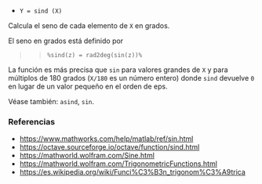 - `Y = sind (X)`

Calcula el seno de cada elemento de `X` en grados.

El seno en grados está definido por

> > `%sind(z) = rad2deg(sin(z))%`

La función es más precisa que `sin` para valores grandes de `X` y para
múltiplos de 180 grados (`X/180` es un número entero) donde `sind` devuelve `0`
en lugar de un valor pequeño en el orden de eps.

Véase también: `asind`, `sin`.

### Referencias

- https://www.mathworks.com/help/matlab/ref/sin.html
- https://octave.sourceforge.io/octave/function/sind.html
- https://mathworld.wolfram.com/Sine.html
- https://mathworld.wolfram.com/TrigonometricFunctions.html
- https://es.wikipedia.org/wiki/Funci%C3%B3n_trigonom%C3%A9trica
